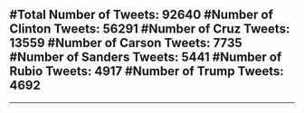 #Total Number of Tweets: 92640 
#Number of Clinton Tweets: 56291
#Number of Cruz Tweets: 13559
#Number of Carson Tweets: 7735
#Number of Sanders Tweets: 5441
#Number of Rubio Tweets: 4917
#Number of Trump Tweets: 4692
---
---

